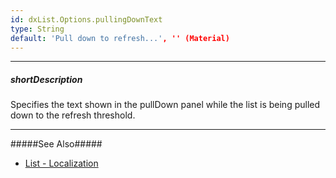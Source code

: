 ```yaml
---
id: dxList.Options.pullingDownText
type: String
default: 'Pull down to refresh...', '' (Material)
---
```

---
##### shortDescription
Specifies the text shown in the pullDown panel while the list is being pulled down to the refresh threshold.

---
#####See Also#####
- [List - Localization](/Documentation/Guide/Widgets/List/Localization/)